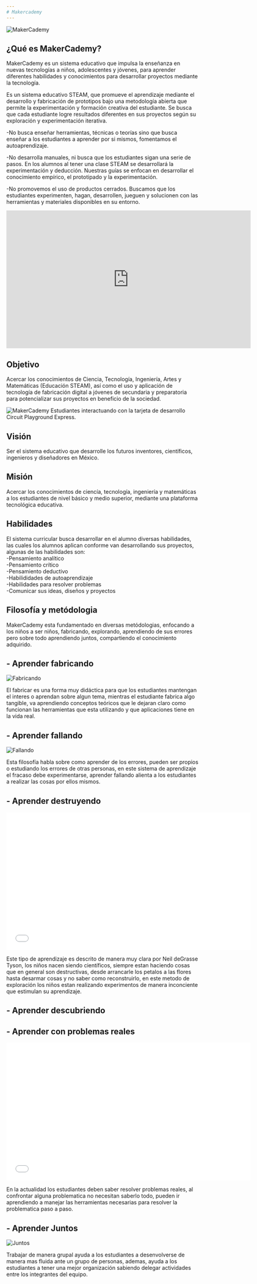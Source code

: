 ```yaml
---
# Makercademy
---
```


![MakerCademy]({{site.baseurl}}/img/nina.jpg)


## ¿Qué es MakerCademy?
MakerCademy es un sistema educativo que impulsa la enseñanza en nuevas tecnologías a niños, adolescentes y
jóvenes, para aprender diferentes habilidades y conocimientos para
desarrollar proyectos mediante la tecnología.

Es un sistema educativo STEAM, que promueve el aprendizaje mediante el desarrollo y fabricación de prototipos bajo una metodología abierta que permite la experimentación y formación creativa del estudiante. Se busca que cada estudiante logre resultados diferentes en sus proyectos según su exploración y experimentación iterativa.  

-No busca enseñar herramientas, técnicas o teorías sino que busca enseñar a los estudiantes a aprender por si mismos, fomentamos el autoaprendizaje.

-No desarrolla manuales, ni busca que los estudiantes sigan una serie de pasos. En los alumnos al tener una clase STEAM se desarrollará la experimentación y deducción. Nuestras guías se enfocan en desarrollar el conocimiento empírico, el prototipado y la experimentación.

-No promovemos el uso de productos cerrados. Buscamos que los estudiantes experimenten, hagan, desarrollen, jueguen y solucionen con las herramientas y materiales disponibles en su entorno.

<iframe width="640" height="360" src="https://www.youtube.com/watch?v=5U6xXqElj08" frameborder="0" allowfullscreen></iframe>

## Objetivo
Acercar los conocimientos de Ciencia, Tecnología, Ingeniería, Artes y Matemáticas
(Educación STEAM), así como el uso y aplicación de tecnología de fabricación
digital a jóvenes de secundaria y preparatoria para potencializar sus proyectos en
beneficio de la sociedad.

![MakerCademy]({{site.baseurl}}/img/nino.jpg)
Estudiantes interactuando con la tarjeta de desarrollo Circuit Playground Express.

## Visión
Ser el sistema educativo que desarrolle los futuros inventores, científicos, ingenieros y diseñadores en México.

## Misión
Acercar los conocimientos de ciencía, tecnología, ingeniería y matemáticas a los estudiantes de nivel básico y medio superior, mediante una plataforma tecnológica educativa.

## Habilidades
El sistema curricular busca desarrollar en el alumno diversas habilidades, las cuales los alumnos aplican conforme van desarrollando sus proyectos, algunas de las habilidades son: <br/>
-Pensamiento analítico <br/>
-Pensamiento crítico <br/>
-Pensamiento deductivo <br/>
-Habilididades de autoaprendizaje <br/>
-Habilidades para resolver problemas <br/>
-Comunicar sus ideas, diseños y proyectos <br/>

## Filosofía y metódologia
MakerCademy esta fundamentado en diversas metódologias, enfocando a los niños a ser niños, fabricando, explorando, aprendiendo de sus errores pero sobre todo aprendiendo juntos, compartiendo el conocimiento adquirido.
## - Aprender fabricando<br>
![Fabricando]({{site.baseurl}}/img/Making.jpg)

El fabricar es una forma muy didáctica para que los estudiantes mantengan el interes o aprendan sobre algun tema, mientras el estudiante fabrica algo tangible, va aprendiendo conceptos teóricos que le dejaran claro como funcionan las herramientas que esta utilizando y que aplicaciones tiene en la vida real.

## - Aprender fallando
![Fallando]({{site.baseurl}}/img/Fallando.jpg)

Esta filosofía habla sobre como aprender de los errores, pueden ser propios o estudiando los errores de otras personas, en este sistema de aprendizaje el fracaso debe experimentarse, aprender fallando alienta a los estudiantes a realizar las cosas por ellos mismos.

## - Aprender destruyendo

<iframe width="640" height="360" src="//www.youtube.com/embed/bvFOeysaNAY" frameborder="0" allowfullscreen></iframe>

Este tipo de aprendizaje es descrito de manera muy clara por Neil deGrasse Tyson, los niños nacen siendo científicos, siempre estan haciendo cosas que en general son destructivas, desde arrancarle los petalos a las flores hasta desarmar cosas y no saber como reconstruirlo, en este metodo de exploración los niños estan realizando experimentos de manera inconciente que estimulan su aprendizaje.
## - Aprender descubriendo

## - Aprender con problemas reales

<iframe width="640" height="360" src="//www.youtube.com/embed/Nxqt-F4YdNY" frameborder="0" allowfullscreen></iframe>

En la actualidad los estudiantes deben saber resolver problemas reales, al confrontar alguna problematica no necesitan saberlo todo, pueden ir aprendiendo a manejar las herramientas necesarias para resolver la problematica paso a paso.

## - Aprender Juntos

![Juntos]({{site.baseurl}}/img/Juntos.jpg)

Trabajar de manera grupal ayuda a los estudiantes a desenvolverse de manera mas fluida ante un grupo de personas, ademas, ayuda a los estudiantes a tener una mejor organización sabiendo delegar actividades entre los integrantes del equipo.

